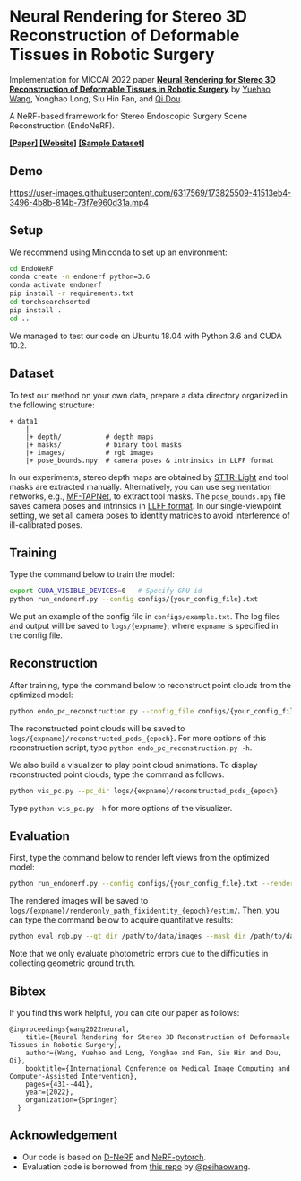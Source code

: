 # Neural Rendering for Stereo 3D Reconstruction of Deformable Tissues in Robotic Surgery

Implementation for MICCAI 2022 paper **[Neural Rendering for Stereo 3D Reconstruction of Deformable Tissues in Robotic Surgery](https://arxiv.org/abs/2206.15255)** by [Yuehao Wang](http://yuehaolab.com/), Yonghao Long, Siu Hin Fan, and [Qi Dou](http://www.cse.cuhk.edu.hk/~qdou/).

A NeRF-based framework for Stereo Endoscopic Surgery Scene Reconstruction (EndoNeRF).

**[\[Paper\]](https://arxiv.org/abs/2206.15255) [\[Website\]](https://med-air.github.io/EndoNeRF/) [\[Sample Dataset\]](https://forms.gle/1VAqDJTEgZduD6157)**

## Demo
https://user-images.githubusercontent.com/6317569/173825509-41513eb4-3496-4b8b-814b-73f7e960d31a.mp4


## Setup

We recommend using Miniconda to set up an environment:

```bash
cd EndoNeRF
conda create -n endonerf python=3.6
conda activate endonerf
pip install -r requirements.txt
cd torchsearchsorted
pip install .
cd ..
```

We managed to test our code on Ubuntu 18.04 with Python 3.6 and CUDA 10.2.

## Dataset

To test our method on your own data, prepare a data directory organized in the following structure:

```
+ data1
    |
    |+ depth/           # depth maps
    |+ masks/           # binary tool masks
    |+ images/          # rgb images
    |+ pose_bounds.npy  # camera poses & intrinsics in LLFF format
```

In our experiments, stereo depth maps are obtained by [STTR-Light](https://github.com/mli0603/stereo-transformer/tree/sttr-light) and tool masks are extracted manually. Alternatively, you can use segmentation networks, e.g., [MF-TAPNet](https://github.com/YuemingJin/MF-TAPNet), to extract tool masks. The `pose_bounds.npy` file saves camera poses and intrinsics in [LLFF format](https://github.com/Fyusion/LLFF#using-your-own-poses-without-running-colmap). In our single-viewpoint setting, we set all camera poses to identity matrices to avoid interference of ill-calibrated poses.

## Training

Type the command below to train the model:

```bash
export CUDA_VISIBLE_DEVICES=0   # Specify GPU id
python run_endonerf.py --config configs/{your_config_file}.txt
```

We put an example of the config file in `configs/example.txt`. The log files and output will be saved to `logs/{expname}`, where `expname` is specified in the config file.

## Reconstruction

After training, type the command below to reconstruct point clouds from the optimized model:

```bash
python endo_pc_reconstruction.py --config_file configs/{your_config_file}.txt --n_frames {num_of_frames} --depth_smoother --depth_smoother_d 28
```

The reconstructed point clouds will be saved to `logs/{expname}/reconstructed_pcds_{epoch}`. For more options of this reconstruction script, type `python endo_pc_reconstruction.py -h`.

We also build a visualizer to play point cloud animations. To display reconstructed point clouds, type the command as follows.

```bash
python vis_pc.py --pc_dir logs/{expname}/reconstructed_pcds_{epoch}
```

Type `python vis_pc.py -h` for more options of the visualizer.

## Evaluation

First, type the command below to render left views from the optimized model:

```bash
python run_endonerf.py --config configs/{your_config_file}.txt --render_only
```

The rendered images will be saved to `logs/{expname}/renderonly_path_fixidentity_{epoch}/estim/`. Then, you can type the command below to acquire quantitative results:

```bash
python eval_rgb.py --gt_dir /path/to/data/images --mask_dir /path/to/data/gt_masks --img_dir logs/{expname}/renderonly_path_fixidentity_{epoch}/estim/
```

Note that we only evaluate photometric errors due to the difficulties in collecting geometric ground truth. 

## Bibtex

If you find this work helpful, you can cite our paper as follows:

```
@inproceedings{wang2022neural,
    title={Neural Rendering for Stereo 3D Reconstruction of Deformable Tissues in Robotic Surgery},
    author={Wang, Yuehao and Long, Yonghao and Fan, Siu Hin and Dou, Qi},
    booktitle={International Conference on Medical Image Computing and Computer-Assisted Intervention},
    pages={431--441},
    year={2022},
    organization={Springer}
  }
```

## Acknowledgement

- Our code is based on [D-NeRF](https://github.com/albertpumarola/D-NeRF) and [NeRF-pytorch](https://github.com/yenchenlin/nerf-pytorch).
- Evaluation code is borrowed from [this repo](https://github.com/peihaowang/nerf-pytorch) by [@peihaowang](https://github.com/peihaowang/).
